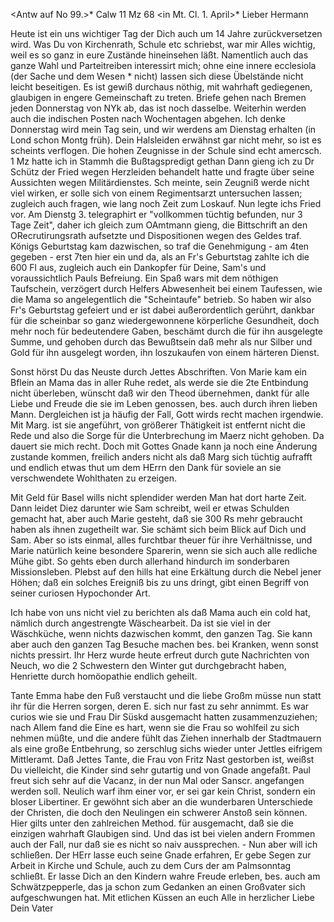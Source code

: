 <Antw auf No 99.>* Calw 11 Mz 68
 <in Mt. Cl. 1. April>*
Lieber Hermann

Heute ist ein uns wichtiger Tag der Dich auch um 14 Jahre zurückversetzen wird. Was Du von Kirchenrath, Schule etc schriebst, war mir Alles wichtig, weil es so ganz in eure Zustände hineinsehen läßt. Namentlich auch das ganze Wahl und Parteitreiben interessirt mich; ohne eine innere ecclesiola (der Sache und dem Wesen <nach>* nicht) lassen sich diese Übelstände nicht leicht beseitigen. Es ist gewiß durchaus nöthig, mit wahrhaft gediegenen, glaubigen in engere Gemeinschaft zu treten. Briefe gehen nach Bremen jeden Donnerstag von NYk ab, das ist noch dasselbe. Weiterhin werden auch die indischen Posten nach Wochentagen abgehen. Ich denke Donnerstag wird mein Tag sein, und wir werdens am Dienstag erhalten (in Lond schon Montg früh). Dein Halsleiden erwähnst gar nicht mehr, so ist es scheints verflogen. 
Die hohen Zeugnisse in der Schule sind echt amercsch. 1 Mz hatte ich in Stammh die Bußtagspredigt gethan Dann gieng ich zu Dr Schütz der Fried wegen Herzleiden behandelt hatte und fragte über seine Aussichten wegen Militärdienstes. Sch meinte, sein Zeugniß werde nicht viel wirken, er solle sich von einem Regimentsarzt untersuchen lassen; zugleich auch fragen, wie lang noch Zeit zum Loskauf. Nun legte ichs Fried vor. Am Dienstg 3. telegraphirt er "vollkommen tüchtig befunden, nur 3 Tage Zeit", daher ich gleich zum OAmtmann gieng, die Bittschrift an den ORecrutirungsrath aufsetzte und Dispositionen wegen des Geldes traf. Königs Geburtstag kam dazwischen, so traf die Genehmigung - am 4ten gegeben - erst 7ten hier ein und da, als an Fr's Geburtstag zahlte ich die 600 Fl aus, zugleich auch ein Dankopfer für Deine, Sam's und voraussichtlich Pauls Befreiung. Ein Spaß wars mit dem nöthigen Taufschein, verzögert durch Helfers Abwesenheit bei einem Taufessen, wie die Mama so angelegentlich die "Scheintaufe" betrieb. So haben wir also Fr's Geburtstag gefeiert und er ist dabei außerordentlich gerührt, dankbar für die scheinbar so ganz wiedergewonnene körperliche Gesundheit, doch mehr noch für bedeutendere Gaben, beschämt durch die für ihn ausgelegte Summe, und gehoben durch das Bewußtsein daß mehr als nur Silber und Gold für ihn ausgelegt worden, ihn loszukaufen von einem härteren Dienst.

Sonst hörst Du das Neuste durch Jettes Abschriften. Von Marie kam ein Bflein an Mama das in aller Ruhe redet, als werde sie die 2te Entbindung nicht überleben, wünscht daß wir den Theod übernehmen, dankt für alle Liebe und Freude die sie im Leben genossen, bes. auch durch ihren lieben Mann. Dergleichen ist ja häufig der Fall, Gott wirds recht machen irgendwie. Mit Marg. ist sie angeführt, von größerer Thätigkeit ist entfernt nicht die Rede und also die Sorge für die Unterbrechung im Maerz nicht gehoben. Da dauert sie mich recht. Doch mit Gottes Gnade kann ja noch eine Änderung zustande kommen, freilich anders nicht als daß Marg sich tüchtig aufrafft und endlich etwas thut um dem HErrn den Dank für soviele an sie verschwendete Wohlthaten zu erzeigen.

Mit Geld für Basel wills nicht splendider werden Man hat dort harte Zeit. Dann leidet Diez darunter wie Sam schreibt, weil er etwas Schulden gemacht hat, aber auch Marie gesteht, daß sie 300 Rs mehr gebraucht haben als ihnen zugetheilt war. Sie schämt sich beim Blick auf Dich und Sam. Aber so ists einmal, alles furchtbar theuer für ihre Verhältnisse, und Marie natürlich keine besondere Sparerin, wenn sie sich auch alle redliche Mühe gibt. So gehts eben durch allerhand hindurch im sonderbaren Missionsleben. Plebst auf den hills hat eine Erkältung durch die Nebel jener Höhen; daß ein solches Ereigniß bis zu uns dringt, gibt einen Begriff von seiner curiosen Hypochonder Art.

Ich habe von uns nicht viel zu berichten als daß Mama auch ein cold hat, nämlich durch angestrengte Wäschearbeit. Da ist sie viel in der Wäschküche, wenn nichts dazwischen kommt, den ganzen Tag. Sie kann aber auch den ganzen Tag Besuche machen bes. bei Kranken, wenn sonst nichts pressirt. Ihr Herz wurde heute erfreut durch gute Nachrichten von Neuch, wo die 2 Schwestern den Winter gut durchgebracht haben, Henriette durch homöopathie endlich geheilt.

Tante Emma habe den Fuß verstaucht und die liebe Großm müsse nun statt ihr für die Herren sorgen, deren E. sich nur fast zu sehr annimmt. Es war curios wie sie und Frau Dir Süskd ausgemacht hatten zusammenzuziehen; nach Allem fand die Eine es hart, wenn sie die Frau so wohlfeil zu sich nehmen müßte, und die andere fühlt das Ziehen innerhalb der Stadtmauern als eine große Entbehrung, so zerschlug sichs wieder unter Jettles eifrigem Mittleramt. Daß Jettes Tante, die Frau von Fritz Nast gestorben ist, weißst Du vielleicht, die Kinder sind sehr gutartig und von Gnade angefaßt. 
Paul freut sich sehr auf die Vacanz, in der nun Mal oder Sanscr. angefangen werden soll. Neulich warf ihm einer vor, er sei gar kein Christ, sondern ein bloser Libertiner. Er gewöhnt sich aber an die wunderbaren Unterschiede der Christen, die doch den Neulingen ein schwerer Anstoß sein können. Hier gilts unter den zahlreichen Method. für ausgemacht, daß sie die einzigen wahrhaft Glaubigen sind. Und das ist bei vielen andern Frommen auch der Fall, nur daß sie es nicht so naiv aussprechen. - Nun aber will ich schließen. Der HErr lasse euch seine Gnade erfahren, Er gebe Segen zur Arbeit in Kirche und Schule, auch zu dem Curs der am Palmsonntag schließt. Er lasse Dich an den Kindern wahre Freude erleben, bes. auch am Schwätzpepperle, das ja schon zum Gedanken an einen Großvater sich aufgeschwungen hat. Mit etlichen Küssen an euch Alle in herzlicher Liebe
 Dein Vater
